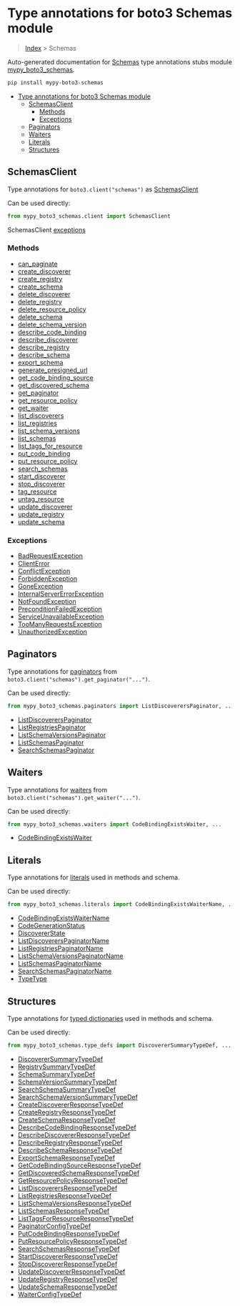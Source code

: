 # Type annotations for boto3 Schemas module

> [Index](../index.md) > Schemas

Auto-generated documentation for [Schemas](https://boto3.amazonaws.com/v1/documentation/api/latest/reference/services/schemas.html#Schemas)
type annotations stubs module [mypy_boto3_schemas](https://pypi.org/project/mypy-boto3-schemas/).

```bash
pip install mypy-boto3-schemas
```

- [Type annotations for boto3 Schemas module](#type-annotations-for-boto3-schemas-module)
  - [SchemasClient](#schemasclient)
    - [Methods](#methods)
    - [Exceptions](#exceptions)
  - [Paginators](#paginators)
  - [Waiters](#waiters)
  - [Literals](#literals)
  - [Structures](#structures)

## SchemasClient

Type annotations for  `boto3.client("schemas")` as [SchemasClient](./client.md)

Can be used directly:

```python
from mypy_boto3_schemas.client import SchemasClient
```


SchemasClient [exceptions](./client.md#exceptions)



### Methods
- [can_paginate](./client.md#can-paginate)
- [create_discoverer](./client.md#create-discoverer)
- [create_registry](./client.md#create-registry)
- [create_schema](./client.md#create-schema)
- [delete_discoverer](./client.md#delete-discoverer)
- [delete_registry](./client.md#delete-registry)
- [delete_resource_policy](./client.md#delete-resource-policy)
- [delete_schema](./client.md#delete-schema)
- [delete_schema_version](./client.md#delete-schema-version)
- [describe_code_binding](./client.md#describe-code-binding)
- [describe_discoverer](./client.md#describe-discoverer)
- [describe_registry](./client.md#describe-registry)
- [describe_schema](./client.md#describe-schema)
- [export_schema](./client.md#export-schema)
- [generate_presigned_url](./client.md#generate-presigned-url)
- [get_code_binding_source](./client.md#get-code-binding-source)
- [get_discovered_schema](./client.md#get-discovered-schema)
- [get_paginator](./client.md#get-paginator)
- [get_resource_policy](./client.md#get-resource-policy)
- [get_waiter](./client.md#get-waiter)
- [list_discoverers](./client.md#list-discoverers)
- [list_registries](./client.md#list-registries)
- [list_schema_versions](./client.md#list-schema-versions)
- [list_schemas](./client.md#list-schemas)
- [list_tags_for_resource](./client.md#list-tags-for-resource)
- [put_code_binding](./client.md#put-code-binding)
- [put_resource_policy](./client.md#put-resource-policy)
- [search_schemas](./client.md#search-schemas)
- [start_discoverer](./client.md#start-discoverer)
- [stop_discoverer](./client.md#stop-discoverer)
- [tag_resource](./client.md#tag-resource)
- [untag_resource](./client.md#untag-resource)
- [update_discoverer](./client.md#update-discoverer)
- [update_registry](./client.md#update-registry)
- [update_schema](./client.md#update-schema)




### Exceptions
- [BadRequestException](./client.md#badrequestexception)
- [ClientError](./client.md#clienterror)
- [ConflictException](./client.md#conflictexception)
- [ForbiddenException](./client.md#forbiddenexception)
- [GoneException](./client.md#goneexception)
- [InternalServerErrorException](./client.md#internalservererrorexception)
- [NotFoundException](./client.md#notfoundexception)
- [PreconditionFailedException](./client.md#preconditionfailedexception)
- [ServiceUnavailableException](./client.md#serviceunavailableexception)
- [TooManyRequestsException](./client.md#toomanyrequestsexception)
- [UnauthorizedException](./client.md#unauthorizedexception)






## Paginators

Type annotations for [paginators](./paginators.md) from `boto3.client("schemas").get_paginator("...")`.

Can be used directly:

```python
from mypy_boto3_schemas.paginators import ListDiscoverersPaginator, ...
```

- [ListDiscoverersPaginator](./paginators.md#listdiscovererspaginator)
- [ListRegistriesPaginator](./paginators.md#listregistriespaginator)
- [ListSchemaVersionsPaginator](./paginators.md#listschemaversionspaginator)
- [ListSchemasPaginator](./paginators.md#listschemaspaginator)
- [SearchSchemasPaginator](./paginators.md#searchschemaspaginator)




## Waiters

Type annotations for [waiters](./waiters.md) from `boto3.client("schemas").get_waiter("...")`.

Can be used directly:

```python
from mypy_boto3_schemas.waiters import CodeBindingExistsWaiter, ...
```

- [CodeBindingExistsWaiter](./waiters.md#codebindingexistswaiter)




## Literals

Type annotations for [literals](./literals.md) used in methods and schema.

Can be used directly:

```python
from mypy_boto3_schemas.literals import CodeBindingExistsWaiterName, ...
```

- [CodeBindingExistsWaiterName](./literals.md#codebindingexistswaitername)
- [CodeGenerationStatus](./literals.md#codegenerationstatus)
- [DiscovererState](./literals.md#discovererstate)
- [ListDiscoverersPaginatorName](./literals.md#listdiscovererspaginatorname)
- [ListRegistriesPaginatorName](./literals.md#listregistriespaginatorname)
- [ListSchemaVersionsPaginatorName](./literals.md#listschemaversionspaginatorname)
- [ListSchemasPaginatorName](./literals.md#listschemaspaginatorname)
- [SearchSchemasPaginatorName](./literals.md#searchschemaspaginatorname)
- [TypeType](./literals.md#typetype)




## Structures


Type annotations for [typed dictionaries](./type_defs.md) used in methods and schema.

Can be used directly:

```python
from mypy_boto3_schemas.type_defs import DiscovererSummaryTypeDef, ...
```

- [DiscovererSummaryTypeDef](./type_defs.md#discoverersummarytypedef)
- [RegistrySummaryTypeDef](./type_defs.md#registrysummarytypedef)
- [SchemaSummaryTypeDef](./type_defs.md#schemasummarytypedef)
- [SchemaVersionSummaryTypeDef](./type_defs.md#schemaversionsummarytypedef)
- [SearchSchemaSummaryTypeDef](./type_defs.md#searchschemasummarytypedef)
- [SearchSchemaVersionSummaryTypeDef](./type_defs.md#searchschemaversionsummarytypedef)
- [CreateDiscovererResponseTypeDef](./type_defs.md#creatediscovererresponsetypedef)
- [CreateRegistryResponseTypeDef](./type_defs.md#createregistryresponsetypedef)
- [CreateSchemaResponseTypeDef](./type_defs.md#createschemaresponsetypedef)
- [DescribeCodeBindingResponseTypeDef](./type_defs.md#describecodebindingresponsetypedef)
- [DescribeDiscovererResponseTypeDef](./type_defs.md#describediscovererresponsetypedef)
- [DescribeRegistryResponseTypeDef](./type_defs.md#describeregistryresponsetypedef)
- [DescribeSchemaResponseTypeDef](./type_defs.md#describeschemaresponsetypedef)
- [ExportSchemaResponseTypeDef](./type_defs.md#exportschemaresponsetypedef)
- [GetCodeBindingSourceResponseTypeDef](./type_defs.md#getcodebindingsourceresponsetypedef)
- [GetDiscoveredSchemaResponseTypeDef](./type_defs.md#getdiscoveredschemaresponsetypedef)
- [GetResourcePolicyResponseTypeDef](./type_defs.md#getresourcepolicyresponsetypedef)
- [ListDiscoverersResponseTypeDef](./type_defs.md#listdiscoverersresponsetypedef)
- [ListRegistriesResponseTypeDef](./type_defs.md#listregistriesresponsetypedef)
- [ListSchemaVersionsResponseTypeDef](./type_defs.md#listschemaversionsresponsetypedef)
- [ListSchemasResponseTypeDef](./type_defs.md#listschemasresponsetypedef)
- [ListTagsForResourceResponseTypeDef](./type_defs.md#listtagsforresourceresponsetypedef)
- [PaginatorConfigTypeDef](./type_defs.md#paginatorconfigtypedef)
- [PutCodeBindingResponseTypeDef](./type_defs.md#putcodebindingresponsetypedef)
- [PutResourcePolicyResponseTypeDef](./type_defs.md#putresourcepolicyresponsetypedef)
- [SearchSchemasResponseTypeDef](./type_defs.md#searchschemasresponsetypedef)
- [StartDiscovererResponseTypeDef](./type_defs.md#startdiscovererresponsetypedef)
- [StopDiscovererResponseTypeDef](./type_defs.md#stopdiscovererresponsetypedef)
- [UpdateDiscovererResponseTypeDef](./type_defs.md#updatediscovererresponsetypedef)
- [UpdateRegistryResponseTypeDef](./type_defs.md#updateregistryresponsetypedef)
- [UpdateSchemaResponseTypeDef](./type_defs.md#updateschemaresponsetypedef)
- [WaiterConfigTypeDef](./type_defs.md#waiterconfigtypedef)
